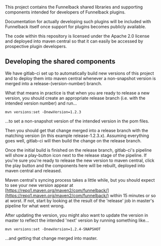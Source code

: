 This project contains the Funnelback shared libraries and supporting components intended for developers of Funnelback plugins.

Documentation for actually developing such plugins will be included with Funnelback itself once support for plugins becomes
publicly available.

The code within this repository is licensed under the Apache 2.0 license and deployed into maven central so that it
can easily be accessed by prospective plugin developers.

## Developing the shared components

We have gitlab-ci set up to automatically build new versions of this project and to deploy them into maven central
whenever a non-snapshot version is merged into a release-(version-number) branch.

What that means in practice is that when you are ready to release a new version, you should create
an appropriate release branch (i.e. with the intended version number) and run...

    mvn versions:set -DnewVersion=1.2.3

...to set a non-snapshot version of the intended version in the pom files.

Then you should get that change merged into a release branch with the matching version
(in this example release-1.2.3.x). Assuming everything goes well, gitlab-ci will then
build the change on the release branch.

Once the initial build is finished on the release branch, gitlab-ci's pipeline will show
a play-button icon next to the release stage of the pipeline. If you're sure you're ready
to release the new version to maven central, click the play button and the components here
will be rebuilt, deployed into maven central and released.

Maven central's syncing process takes a little while, but you should expect to see your new
version appear at [https://repo1.maven.org/maven2/com/funnelback/](https://repo1.maven.org/maven2/com/funnelback/)
within 15 minutes or so at worst. If not, start by looking at the result of the 'release' job
in master's pipeline for what went wrong.

After updating the version, you might also want to update the version in master
to reflect the intended 'next' version by running something like...

    mvn versions:set -DnewVersion=1.2.4-SNAPSHOT

...and getting that change merged into master.

